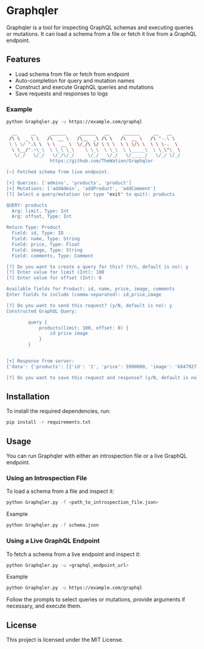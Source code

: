 # Graphqler

Graphqler is a tool for inspecting GraphQL schemas and executing queries or mutations. It can load a schema from a file or fetch it live from a GraphQL endpoint.


## Features

- Load schema from file or fetch from endpoint
- Auto-completion for query and mutation names
- Construct and execute GraphQL queries and mutations
- Save requests and responses to logs

### Example
```bash
python Graphqler.py -u https://example.com/graphql
```
```bash
  __     __     ______     ______   __     ______     __   __
 /\ \  _ \ \   /\  __ \   /\__  _\ /\ \   /\  __ \   /\ "-.\ \
 \ \ \/ ".\ \  \ \  __ \  \/_/\ \/ \ \ \  \ \ \/\ \  \ \ \-.  \
  \ \__/".~\_\  \ \_\ \_\    \ \_\  \ \_\  \ \_____\  \ \_\"\_ \
   \/_/   \/_/   \/_/\/_/     \/_/   \/_/   \/_____/   \/_/ \/_/
                https://github.com/TheWation/Graphqler

[~] Fetched schema from live endpoint.

[+] Queries: ['admins', 'products', 'product']
[+] Mutations: ['addAdmin', 'addProduct', 'addComment']
[?] Select a query/mutation (or type "exit" to quit): products

QUERY: products
  Arg: limit, Type: Int
  Arg: offset, Type: Int

Return Type: Product
  Field: id, Type: ID
  Field: name, Type: String
  Field: price, Type: Float
  Field: image, Type: String
  Field: comments, Type: Comment

[?] Do you want to create a query for this? (Y/n, default is no): y
[?] Enter value for limit (Int): 100
[?] Enter value for offset (Int): 0

Available fields for Product: id, name, price, image, comments
Enter fields to include (comma-separated): id,price,image

[?] Do you want to send this request? (y/N, default is no): y
Constructed GraphQL Query:

        query {
            products(limit: 100, offset: 0) {
                id price image
            }
        }


[+] Response from server:
{'data': {'products': [{'id': '1', 'price': 5990000, 'image': '6847927.jpg'}, {'id': '2', 'price': 4999000, 'image': '10578885.jpg'}, {'id': '3', 'price': 5590000, 'image': '3483290.jpg'}]}}

[?] Do you want to save this request and response? (y/N, default is no): y
```
## Installation

To install the required dependencies, run:

```bash
pip install -r requirements.txt
```

## Usage
You can run Graphqler with either an introspection file or a live GraphQL endpoint. 

### Using an Introspection File
To load a schema from a file and inspect it:
```bash
python Graphqler.py -f <path_to_introspection_file.json>
```

Example
```bash
python Graphqler.py -f schema.json
```

### Using a Live GraphQL Endpoint
To fetch a schema from a live endpoint and inspect it:

```bash
python Graphqler.py -u <graphql_endpoint_url>
```

Example
```bash
python Graphqler.py -u https://example.com/graphql
```

Follow the prompts to select queries or mutations, provide arguments if necessary, and execute them.

## License
This project is licensed under the MIT License. 
